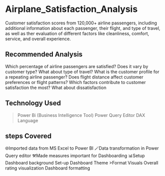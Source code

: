 # Airplane_Satisfaction_Analysis
Customer satisfaction scores from 120,000+ airline passengers, including
additional information about each passenger, their flight, and type of travel, as well as ther evaluation of different factors like cleanliness, comfort, service, and overall experience.

## Recommended Analysis
Which percentage of airline passengers are satisfied? Does it vary by customer type? What about type of travel?
What is the customer profile for a repeating airline passenger?
Does flight distance affect customer preferences or flight patterns?
Which factors contribute to customer satisfaction the most? What about dissatisfaction

## Technology Used
>Power Bi (Business Intelligence Tool)
>Power Query Editor
>DAX Language

## steps Covered
🌐Imported data from MS Excel to Power BI
🪄Data transformation in Power Query editor
⚒️Made measures important for Dashboarding
📊Setup Dashboard background
Set-up Dashboard Theme >Format Visuals
Overall rating visualization
Dashboard formatting
